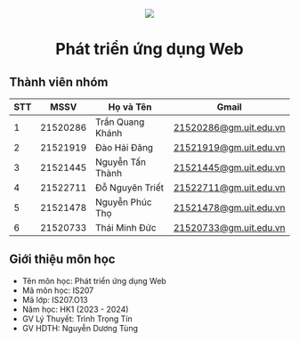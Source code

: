 <p align="center">
  <img src="https://www.uit.edu.vn/sites/vi/files/banner_uit.png">
</p>

<h1 align="center">Phát triển ứng dụng Web</h1>

## Thành viên nhóm
<p align="center">
  
| STT | MSSV | Họ và Tên | Gmail 
|----|-------|------|-------|
| 1 | 21520286 | Trần Quang Khánh | 21520286@gm.uit.edu.vn |
| 2 | 21521919 | Đào Hải Đăng | 21521919@gm.uit.edu.vn  |
| 3 | 21521445 | Nguyễn Tấn Thành | 21521445@gm.uit.edu.vn  |
| 4 | 21522711 | Đỗ Nguyên Triết | 21522711@gm.uit.edu.vn  |
| 5 | 21521478 | Nguyễn Phúc Thọ | 21521478@gm.uit.edu.vn  |
| 6 | 21520733 | Thái Minh Đức | 21520733@gm.uit.edu.vn  |

</p>

## Giới thiệu môn học
* Tên môn học: Phát triển ứng dụng Web
* Mã môn học: IS207
* Mã lớp: IS207.O13
* Năm học: HK1 (2023 - 2024)
* GV Lý Thuyết: Trình Trọng Tín
* GV HDTH: Nguyễn Dương Tùng



